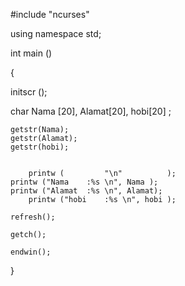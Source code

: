 #include "ncurses"

using namespace std;

int main ()

{

initscr ();

char Nama [20], Alamat[20], hobi[20] ;
	
	getstr(Nama);
	getstr(Alamat);
	getstr(hobi);
	
	
        printw (         "\n"          );
	printw ("Nama    :%s \n", Nama );
	printw ("Alamat  :%s \n", Alamat);
        printw ("hobi    :%s \n", hobi );
    
	refresh();
	
	getch();
	
	endwin();
}
